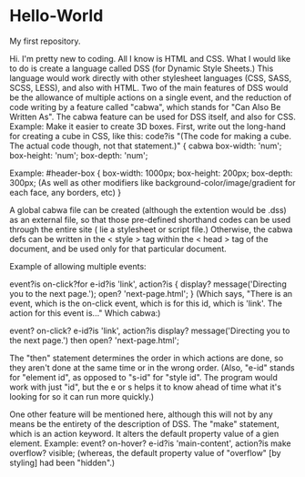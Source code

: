 # Hello-World
My first repository.

Hi. I'm pretty new to coding. All I know is HTML and CSS. What I would like to do is create a language called DSS (for Dynamic Style Sheets.) This language would work directly with other stylesheet languages (CSS, SASS, SCSS, LESS), and also with HTML. 
Two of the main features of DSS would be the allowance of multiple actions on a single event, and the reduction of code writing by a feature called "cabwa", which stands for "Can Also Be Written As". The cabwa feature can be used for DSS itself, and also for CSS. 
Example: Make it easier to create 3D boxes. First, write out the long-hand for creating a cube in CSS, like this:
code?is "(The code for making a cube. The actual code though, not that statement.)" {
  cabwa
  box-width: 'num';
  box-height: 'num';
  box-depth: 'num'; 
  
  Example: #header-box {
    box-width: 1000px;
    box-height: 200px;
    box-depth: 300px;
    (As well as other modifiers like background-color/image/gradient for each face, any borders, etc)
    }
    
A global cabwa file can be created (although the extention would be .dss) as an external file, so that those pre-defined shorthand codes can be used through the entire site ( lie a stylesheet or script file.) Otherwise, the cabwa defs can be written in the &lt; style &gt; tag within the &lt; head &gt; tag of the document, and be used only for that particular document.   

Example of allowing multiple events:

event?is on-click?for e-id?is 'link', action?is {
  display? message('Directing you to the next page.');
  open? 'next-page.html';
  }
(Which says, "There is an event, which is the on-click event, which is for this id, which is 'link'. The action for this event is..." Which cabwa:)
 
 event? on-click? e-id?is 'link', action?is display? message('Directing you to the next page.') then open? 'next-page.html';
 
 The "then" statement determines the order in which actions are done, so they aren't done at the same time or in the wrong order. 
 (Also, "e-id" stands for "element id", as opposed to "s-id" for "style id". The program would work with just "id", but the e or s helps it to know ahead of time what it's looking for so it can run more quickly.)
 
 One other feature will be mentioned here, although this will not by any means be the entirety of the description of DSS. The "make" statement, which is an action keyword. It alters the default property value of a gien element. 
  Example:
   event? on-hover? e-id?is 'main-content', action?is make overflow? visible;
   (whereas, the default property value of "overflow" [by styling] had been "hidden".)
